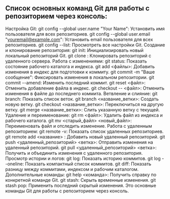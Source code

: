 ## Список основных команд Git для работы с репозиторием через консоль:
Настройка Git:
git config --global user.name "Your Name": Установить имя пользователя для всех репозиториев.
git config --global user.email "youremail@example.com": Установить email пользователя для всех репозиториев.
git config --list: Просмотреть все настройки Git.
Создание и клонирование репозитория:
git init: Инициализировать новый локальный репозиторий Git.
git clone <URL>: Клонировать репозиторий с удаленного сервера.
Работа с изменениями:
git status: Показать состояние рабочего каталога и индекса.
git add <файлы>: Добавить изменения в индекс для подготовки к коммиту.
git commit -m "Ваше сообщение": Фиксировать изменения в локальном репозитории.
git commit --amend: Изменить последний коммит.
git reset <файл>: Отменить добавление файла в индекс.
git checkout -- <файл>: Отменить изменения в файле до последнего коммита.
Ветвление и слияние:
git branch: Показать список веток.
git branch <название_ветки>: Создать новую ветку.
git checkout <название_ветки>: Переключиться на другую ветку.
git merge <название_ветки>: Слить указанную ветку с текущей.
Удаление и переименование:
git rm <файл>: Удалить файл из индекса и рабочего каталога.
git mv <старый_файл> <новый_файл>: Переименовать файл и отследить изменение.
Работа с удаленным репозиторием:
git remote -v: Показать список удаленных репозиториев.
git remote add <название> <URL>: Добавить новый удаленный репозиторий.
git push <удаленный_репозиторий> <ветка>: Отправить изменения на удаленный репозиторий.
git pull <удаленный_репозиторий> <ветка>: Получить и объединить изменения с удаленного репозитория.
Просмотр истории и логов:
git log: Показать историю коммитов.
git log --oneline: Показать компактный список коммитов.
git diff: Показать разницу между коммитами, индексом и рабочим каталогом.
Дополнительные команды:
git help <команда>: Получить справку по конкретной команде Git.
git stash: Скрыть временные изменения.
git stash pop: Применить последний скрытый изменения.
Это основные команды Git для работы с репозиторием через консоль.